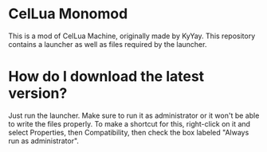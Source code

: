 # CelLua Monomod
This is a mod of CelLua Machine, originally made by KyYay. This repository contains a launcher as well as files required by the launcher.

# How do I download the latest version?
Just run the launcher. Make sure to run it as administrator or it won't be able to write the files properly. To make a shortcut for this, right-click on it and select Properties, then Compatibility, then check the box labeled "Always run as administrator".
